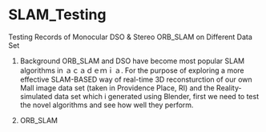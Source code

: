 # SLAM_Testing
Testing Records of Monocular DSO &amp; Stereo ORB_SLAM on Different Data Set 

1. Background
ORB_SLAM and DSO have become most popular SLAM algorithms in ａｃａｄｅｍｉａ. For the purpose of exploring a more effective SLAM-BASED way of real-time 3D reconsturction of our own Mall image data set (taken in Providence Place, RI) and the Reality-simulated data set which i generated using Blender, first we need to test the novel algorithms and see how well they perform.

2. ORB_SLAM
